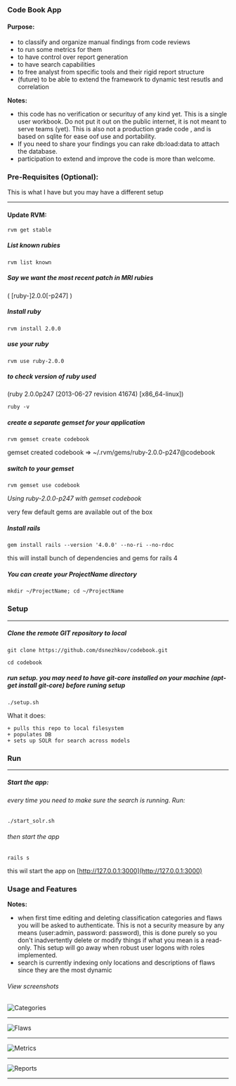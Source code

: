 ### Code Book App

#### Purpose: 
- to classify and organize manual findings from code reviews
- to run some metrics for them
- to have control over report generation
- to have search capabilities
- to free analyst from specific tools and their rigid report structure
- (future) to be able to extend the framework to dynamic test resutls and correlation

**Notes:**
 - this code has no verification or securituy of any kind  yet. This is a single user workbook. Do not put it out on the public internet, it is not meant to serve teams (yet). This is also not a production grade code , and is based on sqlite for ease oof use and portability.
 - If you need to share your findings you can rake db:load:data to attach the database.
 - participation to extend and improve the code is more than welcome.

### Pre-Requisites (Optional):
This is what I have but you may have a different setup
- - - 
#### Update RVM:
`rvm get stable`
 
##### List known rubies
`rvm list known`

##### Say we want the most recent patch in MRI rubies
( [ruby-]2.0.0[-p247] )

##### Install ruby
`rvm install 2.0.0`

##### use your ruby
`rvm use ruby-2.0.0`

##### to check version of ruby used 
(ruby 2.0.0p247 (2013-06-27 revision 41674) [x86_64-linux])

`ruby -v`

##### create a separate gemset for your application
`rvm gemset create codebook`

gemset created codebook    => ~/.rvm/gems/ruby-2.0.0-p247@codebook

##### switch to your gemset
`rvm gemset use codebook`

_Using ruby-2.0.0-p247 with gemset codebook_

very few default gems are available out of the box


##### Install rails
`gem install rails --version '4.0.0' --no-ri --no-rdoc`

this will install bunch of dependencies and gems for rails 4

##### You can create your ProjectName directory
`mkdir ~/ProjectName; cd ~/ProjectName`


### Setup 
- - - 
#####  Clone the remote GIT repository to local
`git clone https://github.com/dsnezhkov/codebook.git`

`cd codebook`

##### run  setup. you may need to have git-core installed on your machine (apt-get install git-core) before runing setup

`./setup.sh`

What it does:

    + pulls this repo to local filesystem
    + populates DB
    + sets up SOLR for search across models
    

### Run
- - -
##### Start the app:

###### every time  you need to make sure the search is running. Run:
`./start_solr.sh`

###### then start the app
`rails s`

this wil start the app on [http://127.0.0.1:3000](http://127.0.0.1:3000)

### Usage and Features

**Notes:**
 - when first time editing and deleting classification categories and flaws you will be asked to authenticate. This is not a security measure by any means (user:admin, password: password), this is done purely so you don't inadvertently delete or modify things if what you mean is a read-only. This setup will go away when robust user logons with roles implemented.
 - search is  currently indexing only locations and descriptions of flaws since they are the most dynamic

###### View screenshots
![Categories](doc/Categories.png "Categories")
- - -
![Flaws](doc/Flaws.png "Flaws")
- - -
![Metrics](doc/Metrics.png "Metrics")
- - -
![Reports](doc/Reports.png "Reports")
- - -
